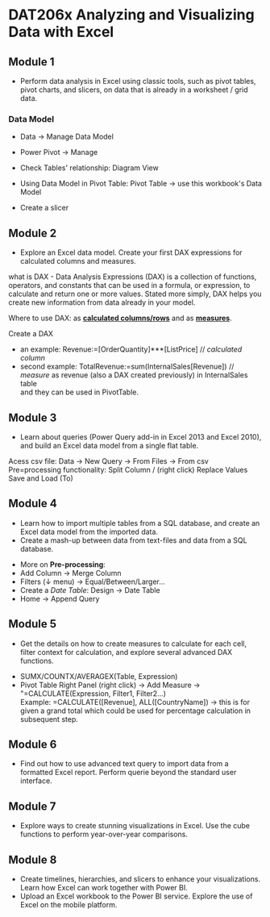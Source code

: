 # DAT206x Analyzing and Visualizing Data with Excel

## Module 1
* Perform data analysis in Excel using classic tools, such as pivot tables, pivot charts, and slicers, on data that is already in a worksheet / grid data.

### Data Model

- Data -> Manage Data Model<br>
- Power Pivot -> Manage<br>

- Check Tables' relationship: Diagram View<br>
- Using Data Model in Pivot Table: Pivot Table -> use this workbook's Data Model<br>
- Create a slicer<br>

## Module 2 
* Explore an Excel data model. Create your first DAX expressions for calculated columns and measures.

what is DAX - Data Analysis Expressions (DAX) is a collection of functions, operators, and constants that can be used in a formula, or expression, to calculate and return one or more values. Stated more simply, DAX helps you create new information from data already in your model.

Where to use DAX: as [**calculated columns/rows**](http://www.excel-easy.com/examples/images/structured-references/formula-copied.png) and as [**measures**](https://support.content.office.net/en-us/media/fa025fa9-1921-427d-b273-6c9395743135.png).

Create a DAX 
- an example: Revenue:=[OrderQuantity]***[ListPrice] // *calculated column* <br>
- second example: TotalRevenue:=sum(InternalSales[Revenue]) // *measure* as revenue (also a DAX created previously) in InternalSales table<br>
and they can be used in PivotTable.

## Module 3
* Learn about queries (Power Query add-in in Excel 2013 and Excel 2010), and build an Excel data model from a single flat table.

Acess csv file: Data -> New Query -> From Files -> From csv<br>
Pre=processing functionality: Split Column / (right click) Replace Values <br>
Save and Load (To)<br>

## Module 4
* Learn how to import multiple tables from a SQL database, and create an Excel data model from the imported data.
* Create a mash-up between data from text-files and data from a SQL database.

- More on **Pre-processing**:<br>
- Add Column -> Merge Column<br>
- Filters (↓ menu) -> Equal/Between/Larger...<br>
- Create a *Date Table*: Design -> Date Table<br>
- Home -> Append Query<br>


## Module 5
* Get the details on how to create measures to calculate for each cell, filter context for calculation, and explore several advanced DAX functions.

- SUMX/COUNTX/AVERAGEX(Table, Expression)<br>
- Pivot Table Right Panel (right click) -> Add Measure -> "=CALCULATE(Expression, Filter1, Filter2...)<br>
  Example: =CALCULATE([Revenue], ALL([CountryName]) -> this is for given a grand total which could be used for percentage calculation in subsequent step.
 
## Module 6
* Find out how to use advanced text query to import data from a formatted Excel report. Perform querie beyond the standard user interface.

## Module 7
* Explore ways to create stunning visualizations in Excel. Use the cube functions to perform year-over-year comparisons.

## Module 8
* Create timelines, hierarchies, and slicers to enhance your visualizations. Learn how Excel can work together with Power BI.
* Upload an Excel workbook to the Power BI service. Explore the use of Excel on the mobile platform. 
